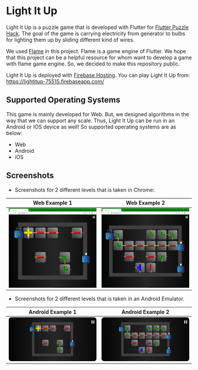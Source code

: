 # Light It Up

Light It Up is a puzzle game that is developed with Flutter for [Flutter Puzzle Hack](https://flutterhack.devpost.com/). The goal of the game is carrying electricity from generator to bulbs for lighting them up by sliding different kind of wires.

We used [Flame](https://docs.flame-engine.org/1.0.0/#about-flame) in this project. Flame is a game engine of Flutter. We hope that this project can be a helpful resource for whom want to develop a game with flame game engine. So, we decided to make this repository public.

Light It Up is deployed with [Firebase Hosting](https://firebase.google.com/docs/hosting). You can play Light It Up from: https://lightitup-75515.firebaseapp.com/

## Supported Operating Systems
This game is mainly developed for Web. But, we designed algorithms in the way that we can support any scale. Thus, Light It Up can be run in an Android or IOS device as well! So supported operating systems are as below:
- Web
- Android
- iOS

## Screenshots
- Screenshots for 2 different levels that is taken in Chrome:

|Web Example 1|Web Example 2|
|-|-|
|![1](assets/readme/web_1.png)|![2](assets/readme/web_2.png)|

- Screenshots for 2 different levels that is taken in an Android Emulator.

|Android Example 1|Android Example 2|
|-|-|
|![1](assets/readme/android_1.png)|![2](assets/readme/android_2.png)|

